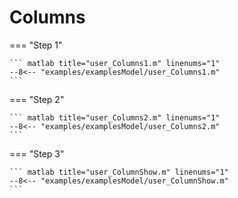 # Columns

=== "Step 1"

    ``` matlab title="user_Columns1.m" linenums="1"
    --8<-- "examples/examplesModel/user_Columns1.m"
    ```

=== "Step 2"

    ``` matlab title="user_Columns2.m" linenums="1"
    --8<-- "examples/examplesModel/user_Columns2.m"
    ```

=== "Step 3"

    ``` matlab title="user_ColumnShow.m" linenums="1"
    --8<-- "examples/examplesModel/user_ColumnShow.m"
    ```

